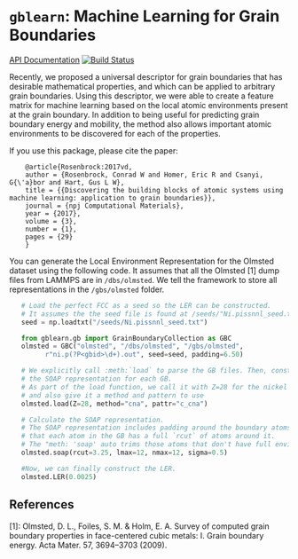 # `gblearn`: Machine Learning for Grain Boundaries

[API Documentation](https://rosenbrockc.github.io/gblearn/index.html)
[![Build Status](https://travis-ci.com/Derek58/gblearn.svg?token=wEMTwuCdPQ3hQkPhG65X&branch=master)](https://travis-ci.com/Derek58/gblearn)

Recently, we proposed a universal descriptor for grain boundaries that
has desirable mathematical properties, and which can be applied to
arbitrary grain boundaries. Using this descriptor, we were able to
create a feature matrix for machine learning based on the local atomic
environments present at the grain boundary. In addition to being
useful for predicting grain boundary energy and mobility, the method
also allows important atomic environments to be discovered for each of
the properties.

If you use this package, please cite the paper:

```   
    @article{Rosenbrock:2017vd,
    author = {Rosenbrock, Conrad W and Homer, Eric R and Csanyi, G{\'a}bor and Hart, Gus L W},
    title = {{Discovering the building blocks of atomic systems using machine learning: application to grain boundaries}},
    journal = {npj Computational Materials},
    year = {2017},
    volume = {3},
    number = {1},
    pages = {29}
    }
```

You can generate the Local Environment Representation for the Olmsted
dataset using the following code. It assumes that all the Olmsted
[1] dump files from LAMMPS are in `/dbs/olmsted`. We tell the
framework to store all representations in the `/gbs/olmsted`
folder.

```python
   # Load the perfect FCC as a seed so the LER can be constructed.
   # It assumes the the seed file is found at /seeds/"Ni.pissnnl_seed.txt"
   seed = np.loadtxt("/seeds/Ni.pissnnl_seed.txt")

   from gblearn.gb import GrainBoundaryCollection as GBC
   olmsted = GBC("olmsted", "/dbs/olmsted", "/gbs/olmsted",
		 r"ni.p(?P<gbid>\d+).out", seed=seed, padding=6.50)

   # We explicitly call :meth:`load` to parse the GB files. Then, construct
   # the SOAP representation for each GB.
   # As part of the load function, we call it with Z=28 for the nickel database,
   # and also give it a method and pattern to use
   olmsted.load(Z=28, method="cna", pattr="c_cna")

   # Calculate the SOAP representation.
   # The SOAP representation includes padding around the boundary atoms, so
   # that each atom in the GB has a full `rcut` of atoms around it.
   # The "meth: 'soap' auto trims those atoms that don't have full environments.
   olmsted.soap(rcut=3.25, lmax=12, nmax=12, sigma=0.5)

   #Now, we can finally construct the LER.
   olmsted.LER(0.0025)
```

## References

[1]: Olmsted, D. L., Foiles, S. M. & Holm, E. A. Survey of computed grain boundary properties in face-centered cubic metals: I. Grain boundary energy. Acta Mater. 57, 3694–3703 (2009).				   
